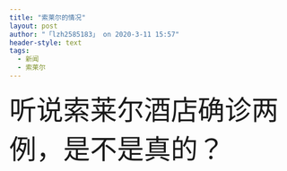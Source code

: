 ```yaml
---
title: "索莱尔的情况"
layout: post
author: "「lzh2585183」 on 2020-3-11 15:57"
header-style: text
tags:
  - 新闻
  - 索莱尔
---
```


<head></head>
<body>
 <font face="新宋体"><font size="7">听说索莱尔酒店确诊两例，是不是真的？</font></font>
</body>


